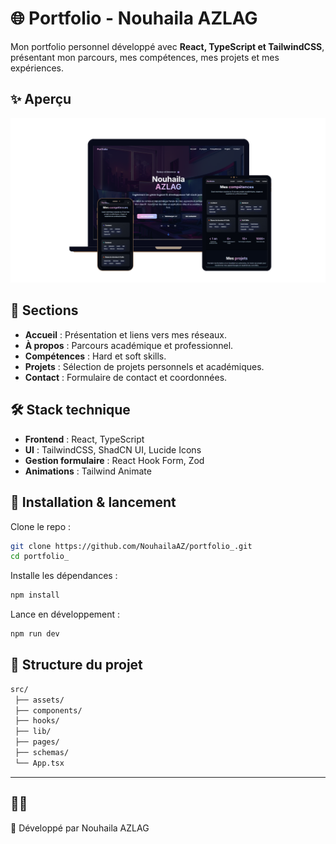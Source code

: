 # 🌐 Portfolio - Nouhaila AZLAG

Mon portfolio personnel développé avec **React, TypeScript et TailwindCSS**, présentant mon parcours, mes compétences, mes projets et mes expériences.


## ✨ Aperçu

![Aperçu du Portfolio](./src/assets/imagePortfolio_.png)

<!-- 👉 [Voir le portfolio en ligne](https://ton-lien-vercel-ou-netlify.com) -->



## 📌 Sections

- **Accueil** : Présentation et liens vers mes réseaux.  
- **À propos** : Parcours académique et professionnel.  
- **Compétences** : Hard et soft skills.  
- **Projets** : Sélection de projets personnels et académiques.  
- **Contact** : Formulaire de contact et coordonnées.  



## 🛠️ Stack technique

- **Frontend** : React, TypeScript  
- **UI** : TailwindCSS, ShadCN UI, Lucide Icons  
- **Gestion formulaire** : React Hook Form, Zod  
- **Animations** : Tailwind Animate  



## 🚀 Installation & lancement

Clone le repo :

```bash
git clone https://github.com/NouhailaAZ/portfolio_.git
cd portfolio_
```
Installe les dépendances :

```bash
npm install
```

Lance en développement :

```bash
npm run dev
```


## 📂 Structure du projet
```bash
src/
 ├── assets/         
 ├── components/     
 ├── hooks/          
 ├── lib/            
 ├── pages/           
 ├── schemas/        
 └── App.tsx         
```
---
## 👩‍💻 
👋 Développé par Nouhaila AZLAG
